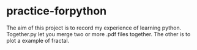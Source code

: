 # practice-forpython
The aim of this project is to record my experience of learning python.
Together.py let you merge two or more .pdf files together.
The other is to plot a example of fractal.
